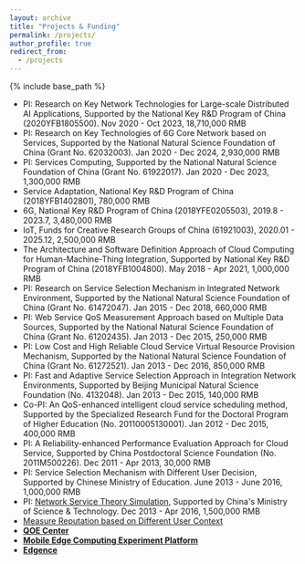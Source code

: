 ```yaml
---
layout: archive
title: "Projects & Funding"
permalink: /projects/
author_profile: true
redirect_from:
  - /projects
---
```


{% include base_path %}

- PI: Research on Key Network Technologies for Large-scale Distributed AI Applications, Supported by the National Key R&D Program of China (2020YFB1805500). Nov 2020 - Oct 2023, 18,710,000 RMB
- PI: Research on Key Technologies of 6G Core Network based on Services, Supported by the National Natural Science Foundation of China (Grant No. 62032003). Jan 2020 - Dec 2024, 2,930,000 RMB
- PI: Services Computing, Supported by the National Natural Science Foundation of China (Grant No. 61922017). Jan 2020 - Dec 2023, 1,300,000 RMB
- Service Adaptation, National Key R&D Program of China (2018YFB1402801), 780,000 RMB
- 6G, National Key R&D Program of China (2018YFE0205503), 2019.8 - 2023.7, 3,480,000 RMB
- IoT, Funds for Creative Research Groups of China (61921003), 2020.01 - 2025.12, 2,500,000 RMB
- The Architecture and Software Definition Approach of Cloud Computing for Human-Machine-Thing Integration, Supported by National Key R&D Program of China (2018YFB1004800). May 2018 - Apr 2021, 1,000,000 RMB
- PI: Research on Service Selection Mechanism in Integrated Network Environment, Supported by the National Natural Science Foundation of China (Grant No. 61472047). Jan 2015 - Dec 2018, 660,000 RMB
- PI: Web Service QoS Measurement Approach based on Multiple Data Sources, Supported by the National Natural Science Foundation of China (Grant No. 61202435). Jan 2013 - Dec 2015, 250,000 RMB
- PI: Low Cost and High Reliable Cloud Service Virtual Resource Provision Mechanism, Supported by the National Natural Science Foundation of China (Grant No. 61272521). Jan 2013 - Dec 2016, 850,000 RMB
- PI: Fast and Adaptive Service Selection Approach in Integration Network Environments, Supported by Beijing Municipal Natural Science Foundation (No. 4132048). Jan 2013 - Dec 2015, 140,000 RMB
- Co-PI: An QoS-enhanced intelligent cloud service scheduling method, Supported by the Specialized Research Fund for the Doctoral Program of Higher Education (No. 20110005130001). Jan 2012 - Dec 2015, 400,000 RMB
- PI: A Reliability-enhanced Performance Evaluation Approach for Cloud Service, Supported by China Postdoctoral Science Foundation (No. 2011M500226). Dec 2011 - Apr 2013, 30,000 RMB
- PI: Service Selection Mechanism with Different User Decision, Supported by Chinese Ministry of Education. June 2013 - June 2016, 1,000,000 RMB
- PI: [Network Service Theory Simulation](../_pages/projects-webcloudsim), Supported by China's Ministry of Science & Technology. Dec 2013 - Apr 2016, 1,500,000 RMB
- [Measure Reputation based on Different User Context](../_pages/projects-reputation)
- [**QOE Center**](../_pages/projects-QOE)
- [**Mobile Edge Computing Experiment Platform**](../_pages/projects-MEC)
- [**Edgence**](http://www.edgence.org)